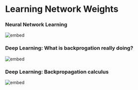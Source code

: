 # Learning Network Weights

### Neural Network Learning

![embed](https://youtube.com/embed/UVjj2fHu9YU)

### Deep Learning: What is backprogation really doing?

![embed](https://youtube.com/embed/Ilg3gGewQ5U)

### Deep Learning: Backpropagation calculus

![embed](https://youtube.com/embed/tIeHLnjs5U8)

